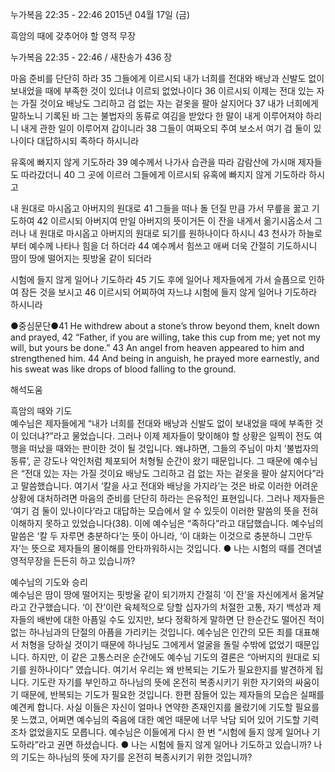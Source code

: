 누가복음 22:35 - 22:46 
2015년 04월 17일 (금)

흑암의 때에 갖추어야 할 영적 무장 



누가복음 22:35 - 22:46 / 새찬송가 436 장


마음 준비를 단단히 하라
35 그들에게 이르시되 내가 너희를 전대와 배낭과 신발도 없이 보내었을 때에 부족한 것이 있더냐 이르되 없었나이다 36 이르시되 이제는 전대 있는 자는 가질 것이요 배낭도 그리하고 검 없는 자는 겉옷을 팔아 살지어다 37 내가 너희에게 말하노니 기록된 바 그는 불법자의 동류로 여김을 받았다 한 말이 내게 이루어져야 하리니 내게 관한 일이 이루어져 감이니라 38 그들이 여짜오되 주여 보소서 여기 검 둘이 있나이다 대답하시되 족하다 하시니라 

유혹에 빠지지 않게 기도하라
39 예수께서 나가사 습관을 따라 감람산에 가시매 제자들도 따라갔더니 40 그 곳에 이르러 그들에게 이르시되 유혹에 빠지지 않게 기도하라 하시고 

내 원대로 마시옵고 아버지의 원대로 
41 그들을 떠나 돌 던질 만큼 가서 무릎을 꿇고 기도하여 42 이르시되 아버지여 만일 아버지의 뜻이거든 이 잔을 내게서 옮기시옵소서 그러나 내 원대로 마시옵고 아버지의 원대로 되기를 원하나이다 하시니 43 천사가 하늘로부터 예수께 나타나 힘을 더 하더라 44 예수께서 힘쓰고 애써 더욱 간절히 기도하시니 땀이 땅에 떨어지는 핏방울 같이 되더라 

시험에 들지 않게 일어나 기도하라 
45 기도 후에 일어나 제자들에게 가서 슬픔으로 인하여 잠든 것을 보시고 46 이르시되 어찌하여 자느냐 시험에 들지 않게 일어나 기도하라 하시니라 


●중심문단●41 He withdrew about a stone’s throw beyond them, knelt down and prayed, 42 “Father, if you are willing, take this cup from me; yet not my will, but yours be done.” 43 An angel from heaven appeared to him and strengthened him. 44 And being in anguish, he prayed more earnestly, and his sweat was like drops of blood falling to the ground.

해석도움





흑암의 때와 기도  
예수님은 제자들에게 “내가 너희를 전대와 배낭과 신발도 없이 보내었을 때에 부족한 것이 있더냐?”라고 물었습니다. 그러나 이제 제자들이 맞이해야 할 상황은 일찍이 전도 여행을 떠났을 때와는 판이한 것이 될 것입니다. 왜냐하면, 그들의 주님이 마치 ‘불법자의 동류’, 곧 강도나 악인처럼 체포되어 처형될 순간이 왔기 때문입니다. 그 때문에 예수님은 “전대 있는 자는 가질 것이요 배낭도 그리하고 검 없는 자는 겉옷을 팔아 살지어다”라고 말씀했습니다. 여기서 ‘칼을 사고 전대와 배낭을 가지라’는 것은 바로 이러한 어려운 상황에 대처하려면 마음의 준비를 단단히 하라는 은유적인 표현입니다. 그러나 제자들은 ‘여기 검 둘이 있나이다’라고 대답하는 모습에서 알 수 있듯이 이러한 말씀의 뜻을 전혀 이해하지 못하고 있었습니다(38). 이에 예수님은 “족하다”라고 대답했습니다. 예수님의 말씀은 ‘칼 두 자루면 충분하다’는 뜻이 아니라, ‘이 대화는 이것으로 충분하니 그만두자’는 뜻으로 제자들의 몰이해를 안타까워하시는 것입니다.
● 나는 시험의 때를 견뎌낼 영적무장을 든든히 하고 있습니까?   

예수님의 기도와 승리  
예수님은 땀이 땅에 떨어지는 핏방울 같이 되기까지 간절히 ‘이 잔’을 자신에게서 옮겨달라고 간구했습니다. ‘이 잔’이란 육체적으로 당할 십자가의 처절한 고통, 자기 백성과 제자들의 배반에 대한 아픔일 수도 있지만, 보다 정확하게 말하면 단 한순간도 떨어진 적이 없는 하나님과의 단절의 아픔을 가리키는 것입니다. 예수님은 인간의 모든 죄를 대표해서 처형을 당하실 것이기 때문에 하나님도 그에게서 얼굴을 돌릴 수밖에 없었기 때문입니다. 하지만, 이 같은 고통스러운 순간에도 예수님 기도의 결론은 “아버지의 원대로 되기를 원하나이다” 였습니다. 여기서 우리는 왜 반복되는 기도가 필요한지를 발견하게 됩니다. 기도란 자기를 부인하고 하나님의 뜻에 온전히 복종시키기 위한 자기와의 싸움이기 때문에, 반복되는 기도가 필요한 것입니다. 한편 잠들어 있는 제자들의 모습은 실패를 예견케 합니다. 사실 이들은 자신이 얼마나 연약한 존재인지를 몰랐기에 기도할 필요를 못 느꼈고, 어쩌면 예수님의 죽음에 대한 예언 때문에 너무 낙담 되어 있어 기도할 기력조차 없었을지도 모릅니다. 예수님은 이들에게 다시 한 번 “시험에 들지 않게 일어나 기도하라”라고 권면 하셨습니다. 
● 나는 시험에 들지 않게 일어나 기도하고 있습니까? 나의 기도는 하나님의 뜻에 자기를 온전히 복종시키기 위한 것입니까?